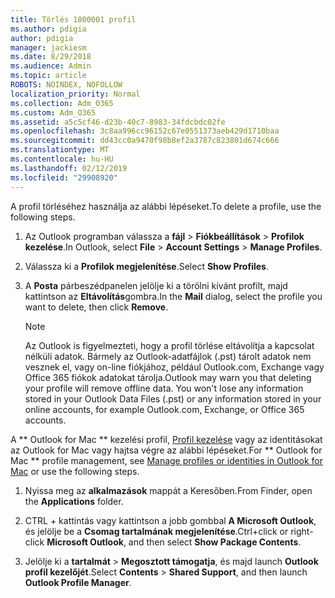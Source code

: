 ```yaml
---
title: Törlés 1800001 profil
ms.author: pdigia
author: pdigia
manager: jackiesm
ms.date: 8/29/2018
ms.audience: Admin
ms.topic: article
ROBOTS: NOINDEX, NOFOLLOW
localization_priority: Normal
ms.collection: Adm_O365
ms.custom: Adm_O365
ms.assetid: a5c5cf46-d23b-40c7-8983-34fdcbdc02fe
ms.openlocfilehash: 3c8aa996cc96152c67e0551373aeb429d1710baa
ms.sourcegitcommit: dd43cc0a9470f98b8ef2a3787c823801d674c666
ms.translationtype: MT
ms.contentlocale: hu-HU
ms.lasthandoff: 02/12/2019
ms.locfileid: "29908920"
---
```

<span data-ttu-id="6267b-102">A profil törléséhez használja az alábbi lépéseket.</span><span class="sxs-lookup"><span data-stu-id="6267b-102">To delete a profile, use the following steps.</span></span>
  
1. <span data-ttu-id="6267b-103">Az Outlook programban válassza a **fájl** \> **Fiókbeállítások** \> **Profilok kezelése**.</span><span class="sxs-lookup"><span data-stu-id="6267b-103">In Outlook, select **File** \> **Account Settings** \> **Manage Profiles**.</span></span>
    
2. <span data-ttu-id="6267b-104">Válassza ki a **Profilok megjelenítése**.</span><span class="sxs-lookup"><span data-stu-id="6267b-104">Select **Show Profiles**.</span></span>
    
3. <span data-ttu-id="6267b-105">A **Posta** párbeszédpanelen jelölje ki a törölni kívánt profilt, majd kattintson az **Eltávolítás**gombra.</span><span class="sxs-lookup"><span data-stu-id="6267b-105">In the **Mail** dialog, select the profile you want to delete, then click **Remove**.</span></span>
    
    > [!NOTE]
    > <span data-ttu-id="6267b-p101">Az Outlook is figyelmezteti, hogy a profil törlése eltávolítja a kapcsolat nélküli adatok. Bármely az Outlook-adatfájlok (.pst) tárolt adatok nem vesznek el, vagy on-line fiókjához, például Outlook.com, Exchange vagy Office 365 fiókok adatokat tárolja.</span><span class="sxs-lookup"><span data-stu-id="6267b-p101">Outlook may warn you that deleting your profile will remove offline data. You won't lose any information stored in your Outlook Data Files (.pst) or any information stored in your online accounts, for example Outlook.com, Exchange, or Office 365 accounts.</span></span> 
  
<span data-ttu-id="6267b-108">A \*\* Outlook for Mac \*\* kezelési profil, [Profil kezelése](https://support.office.com/article/fed2a955-74df-4a24-bef6-78a426958c4c.aspx) vagy az identitásokat az Outlook for Mac vagy hajtsa végre az alábbi lépéseket.</span><span class="sxs-lookup"><span data-stu-id="6267b-108">For \*\* Outlook for Mac \*\* profile management, see [Manage profiles or identities in Outlook for Mac](https://support.office.com/article/fed2a955-74df-4a24-bef6-78a426958c4c.aspx) or use the following steps.</span></span> 
  
1. <span data-ttu-id="6267b-109">Nyissa meg az **alkalmazások** mappát a Keresőben.</span><span class="sxs-lookup"><span data-stu-id="6267b-109">From Finder, open the **Applications** folder.</span></span> 
    
2. <span data-ttu-id="6267b-110">CTRL + kattintás vagy kattintson a jobb gombbal **A Microsoft Outlook**, és jelölje be a **Csomag tartalmának megjelenítése**.</span><span class="sxs-lookup"><span data-stu-id="6267b-110">Ctrl+click or right-click **Microsoft Outlook**, and then select **Show Package Contents**.</span></span>
    
3. <span data-ttu-id="6267b-111">Jelölje ki a **tartalmát** \> **Megosztott támogatja**, és majd launch **Outlook profil kezelőjét**.</span><span class="sxs-lookup"><span data-stu-id="6267b-111">Select **Contents** \> **Shared Support**, and then launch **Outlook Profile Manager**.</span></span>
    

